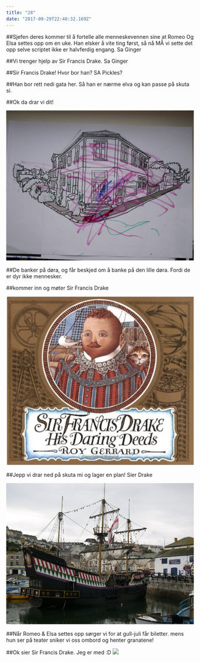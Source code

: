```yaml
---
title: "28"
date: "2017-09-29T22:40:32.169Z"
---
```





##Sjefen deres kommer til å fortelle alle menneskevennen sine at Romeo Og Elsa settes opp om en uke. Han elsker å vite ting først, så nå MÅ vi sette det opp selve scriptet ikke er halvferdig engang. Sa Ginger

##Vi trenger hjelp av Sir Francis Drake. Sa Ginger


##Sir Francis Drake! Hvor bor han? SA Pickles?

##Han bor rett nedi gata her. Så han er nærme elva og kan passe på skuta si.

##Ok da drar vi dit!

![](./Harald_Drakes_House_4.jpg)

##De banker på døra, og får beskjed om å banke på den lille døra. Fordi de er dyr ikke mennesker.



##kommer inn og møter Sir Francis Drake

![Sir Francis Drake tegnet av Roy Gerrard](./Roy_Gerrard.jpg)

##Jepp vi drar ned på skuta mi og lager en plan! Sier Drake


![](./Goldenhind.JPG)

<!-- 13 Break into 3 -->

##Når Romeo & Elsa settes opp sørger vi for at gull-juli får biletter. mens hun ser på teater sniker vi oss ombord og henter granatene!

##Ok sier Sir Francis Drake. Jeg er med :D
![](./.jpg)
<!-- https://upload.wikimedia.org/wikipedia/commons/6/64/Goldenhindatbrixham.JPG -->